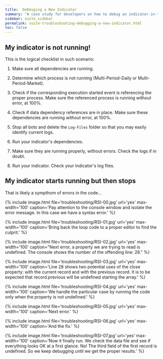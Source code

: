 ```yaml
---
title:  Debbuging a New Indicator
summary: "A case study for developers on how to debug an indicator-in-the-making. These are a few notes taken during a real issue when building the RSI indicator."
sidebar: suite_sidebar
permalink: suite-troubleshooting-debugging-a-new-indicator.html
toc: false
---
```


## My indicator is not running!

This is the logical checklist in such scenario:

1. Make sure all dependencies are running.

1. Determine which process is not running (Multi-Period-Daily or Multi-Period-Market).

1. Check if the corresponding execution started event is referencing the proper process. Make sure the referenced process is running without error, at 100%.

1. Check if data dependency references are in place. Make sure these dependencies are running without error, at 100%.

1. Stop all bots and delete the ```Log-Files``` folder so that you may easily identify current logs.

1. Run your indicator's dependencies.

1. Make sure they are running properly, without errors. Check the logs if in doubt.

1. Run your indicator. Check your indicator's log files.


## My indicator starts running but then stops

That is likely a sympthom of errors in the code...

{% include image.html file='troubleshooting/RSI-00.jpg' url='yes' max-width='100' caption='Pay attention to the console window and isolate the error message. In this case we have a syntax error.' %}

{% include image.html file='troubleshooting/RSI-01.jpg' url='yes' max-width='100' caption='Bring back the loop code to a proper editor to find the culprit.' %}

{% include image.html file='troubleshooting/RSI-02.jpg' url='yes' max-width='100' caption="Next error, a property we are trying to read is undefined. The console shows the number of the offending line: 28." %}

{% include image.html file='troubleshooting/RSI-03.jpg' url='yes' max-width='100' caption='Line 28 shows two potential uses of the close property: with the current record and with the previous record. It is to be expected that record.previous will be undefined starting the array.' %}

{% include image.html file='troubleshooting/RSI-04.jpg' url='yes' max-width='100' caption='We handle the particular case by running the code only when the property is not undefined.' %}

{% include image.html file='troubleshooting/RSI-05.jpg' url='yes' max-width='100' caption='Next error.' %}

{% include image.html file='troubleshooting/RSI-06.jpg' url='yes' max-width='100' caption='And the fix.' %}

{% include image.html file='troubleshooting/RSI-07.jpg' url='yes' max-width='100' caption='Now it finally run. We check the data file and see if everything looks OK at a first glance. No! The third field of the first record is undefined. So we keep debugging until we get the proper results.' %}